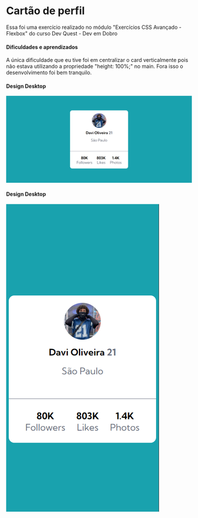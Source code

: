 # Cartão de perfil

Essa foi uma exercício realizado no módulo "Exercícios CSS Avançado - Flexbox" do curso Dev Quest - Dev em Dobro 

#### Dificuldades e aprendizados

A única dificuldade que eu tive foi em centralizar o card verticalmente pois não estava utilizando a propriedade "height: 100%;" no main. Fora isso o desenvolvimento foi bem tranquilo.


#### Design Desktop
![Design do site](design/design-desktop.png)

#### Design Desktop
![Design do site](design/design-mobile.png)